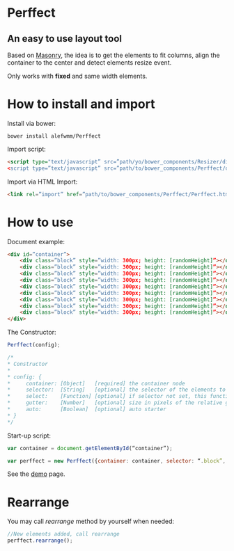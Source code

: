 # Perffect
## An easy to use layout tool

Based on [Masonry](http://masonry.desandro.com/), the idea is to get the elements to fit
columns, align the container to the center and detect elements resize event.

Only works with **fixed** and same width elements.

# How to install and import

Install via bower:
```
bower install alefwmm/Perffect
```

Import script:
```html
<script type="text/javascript” src=”path/yo/bower_components/Resizer/dist/Resizer.min.js”></script>
<script type=”text/javascript” src=”path/to/bower_components/Perffect/dist/Perffect.min.js”></script>
```

Import via HTML Import:
```html
<link rel=”import” href=”path/to/bower_components/Perffect/Perffect.html” />
```

# How to use

Document example:
```html
<div id=”container”>
    <div class=”block” style=”width: 300px; height: [randomHeight]”></div>
    <div class=”block” style=”width: 300px; height: [randomHeight]”></div>
    <div class=”block” style=”width: 300px; height: [randomHeight]”></div>
    <div class=”block” style=”width: 300px; height: [randomHeight]”></div>
    <div class=”block” style=”width: 300px; height: [randomHeight]”></div>
    <div class=”block” style=”width: 300px; height: [randomHeight]”></div>
    <div class=”block” style=”width: 300px; height: [randomHeight]”></div>
    <div class=”block” style=”width: 300px; height: [randomHeight]”></div>
    <div class=”block” style=”width: 300px; height: [randomHeight]”></div>
</div>
```

The Constructor:
```javascript
Perffect(config);

/*
* Constructor
*
* config: {
*     container: [Object]   [required] the container node
*     selector:  [String]   [optional] the selector of the elements to be managed
*     select:    [Function] [optional] if selector not set, this function is used
*     gutter:    [Number]   [optional] size in pixels of the relative gutter
*     auto:      [Boolean]  [optional] auto starter
* }
*/
```

Start-up script:
```javascript
var container = document.getElementById(“container”);

var perffect = new Perffect({container: container, selector: “.block”, gutter: 20});
```

See the [demo](http://alefwmm.github.io/Perffect/) page.

# Rearrange

You may call *rearrange* method by yourself when needed:

```javascript
//New elements added, call rearrange
perffect.rearrange();
```

